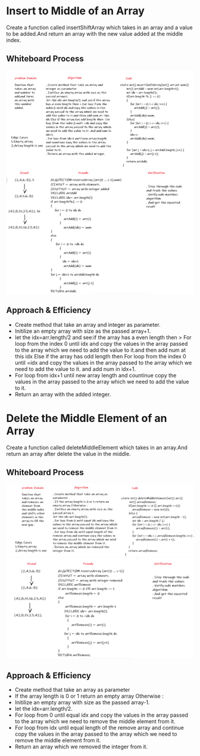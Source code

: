# Insert to Middle of an Array
<!-- Description of the challenge -->
Create a function called insertShiftArray which takes in an array and a value to be added.And return an array with the new value added at the middle index.  

## Whiteboard Process
<!-- Embedded whiteboard image -->
![insertShiftArray1](./insertShiftArray1.PNG)
![insertShiftArray2](./insertShiftArray2.PNG)

## Approach & Efficiency
<!-- What approach did you take? Discuss Why. What is the Big O space/time for this approach? -->
* Create method that take an array and integer as parameter.  
* Initilize an empty array with size as the passed array+1.  
* let the idx=arr.length/2 and see:if the array has a even length then > For loop from the index 0 until idx and copy the values in the   array passed to the array which we need to add the value to it.and then add num at this idx Else if the array has odd length then  For loop from the index 0 until =idx and copy the values in the array passed to the array which we need to add the value to it. and add num in idx+1.  
* For loop from idx+1 until new array length and countinue copy the values in the array passed to the array which we need to add the value to it.  
* Return an array with the added integer.  

# Delete the Middle Element of an Array
<!-- Description of the challenge -->
Create a function called deleteMiddleElement which takes in an array.And return an array after delete the value in the middle.    

## Whiteboard Process
<!-- Embedded whiteboard image -->
![deleteMiddleElement1](./deleteMiddleElement1.PNG)
![deleteMiddleElement2](./deleteMiddleElement2.PNG)

## Approach & Efficiency
<!-- What approach did you take? Discuss Why. What is the Big O space/time for this approach? -->
* Create method that take an array as parameter  
* If the array length is 0 or 1 return an empty array Otherwise :  
* Initilize an empty array with size as the passed array-1.  
* let the idx=arr.length/2.  
* For loop from 0 until equal idx and copy the values in the array passed to the array which we need to remove the middle element from it.  
* For loop from idx until equal length of the remove array and continue copy the values in the array passed to the array which we need to remove the middle element from it.  
* Return an array which we removed the integer from it.  